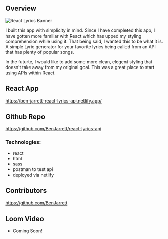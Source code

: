 ## Overview
![React Lyrics Banner](https://user-images.githubusercontent.com/76926244/117826336-b2efc180-b235-11eb-9cbe-de2687b4603f.png)

I built this app with simplicity in mind. Since I have completed this app, I have gotten more familiar with React which has upped my styling comprehension while using it. 
That being said, I wanted this to be what it is. A simple Lyric generator for your favorite lyrics being called from an API that has plenty of popular songs. 

In the futurte, I would like to add some more clean, elegent styling that doesn't take away from my original goal. 
This was a great place to start using APIs within React. 

## React App
https://ben-jarrett-react-lyrics-api.netlify.app/

## Github Repo
https://github.com/BenJarrett/react-lyrics-api

### Technologies:
- react
- html
- sass
- postman to test api
- deployed via netlify

## Contributors
https://github.com/BenJarrett

## Loom Video
- Coming Soon!
